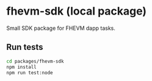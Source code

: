 # fhevm-sdk (local package)

Small SDK package for FHEVM dapp tasks.

## Run tests

```bash
cd packages/fhevm-sdk
npm install
npm run test:node
